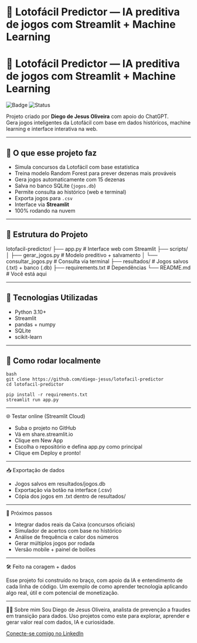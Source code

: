 # 🎯 Lotofácil Predictor — IA preditiva de jogos com Streamlit + Machine Learning

# 🎯 Lotofácil Predictor — IA preditiva de jogos com Streamlit + Machine Learning

![Badge](https://img.shields.io/badge/IA-preditiva-green)
![Status](https://img.shields.io/badge/status-em%20desenvolvimento-yellow)

Projeto criado por **Diego de Jesus Oliveira** com apoio do ChatGPT.  
Gera jogos inteligentes da Lotofácil com base em dados históricos, machine learning e interface interativa na web.

---

## 🧠 O que esse projeto faz

- Simula concursos da Lotofácil com base estatística
- Treina modelo Random Forest para prever dezenas mais prováveis
- Gera jogos automaticamente com 15 dezenas
- Salva no banco SQLite (`jogos.db`)
- Permite consulta ao histórico (web e terminal)
- Exporta jogos para `.csv`
- Interface via **Streamlit**
- 100% rodando na nuvem

---

## 🧱 Estrutura do Projeto

lotofacil-predictor/
├── app.py # Interface web com Streamlit
├── scripts/
│ ├── gerar_jogos.py # Modelo preditivo + salvamento
│ └── consultar_jogos.py # Consulta via terminal
├── resultados/ # Jogos salvos (.txt) + banco (.db)
├── requirements.txt # Dependências
└── README.md # Você está aqui


---

## 🧪 Tecnologias Utilizadas

- Python 3.10+  
- Streamlit  
- pandas + numpy  
- SQLite  
- scikit-learn

---

## 🚀 Como rodar localmente

```
bash
git clone https://github.com/diego-jesus/lotofacil-predictor
cd lotofacil-predictor

pip install -r requirements.txt
streamlit run app.py
```

---

🌐 Testar online (Streamlit Cloud)

- Suba o projeto no GitHub
- Vá em share.streamlit.io
- Clique em New App
- Escolha o repositório e defina app.py como principal
- Clique em Deploy e pronto!

---

📥 Exportação de dados

- Jogos salvos em resultados/jogos.db
- Exportação via botão na interface (.csv)
- Cópia dos jogos em .txt dentro de resultados/

---

📌 Próximos passos

- Integrar dados reais da Caixa (concursos oficiais)
- Simulador de acertos com base no histórico
- Análise de frequência e calor dos números
- Gerar múltiplos jogos por rodada
- Versão mobile + painel de bolões

---

🛠️ Feito na coragem + dados

Esse projeto foi construído no braço, com apoio da IA e entendimento de cada linha de código.
Um exemplo de como aprender tecnologia aplicando algo real, útil e com potencial de monetização.

---

👨‍💻 Sobre mim
Sou Diego de Jesus Oliveira, analista de prevenção a fraudes em transição para dados.
Uso projetos como este para explorar, aprender e gerar valor real com dados, IA e curiosidade.

[Conecte-se comigo no LinkedIn](https://www.linkedin.com/in/diego-jesus-317302178/)
